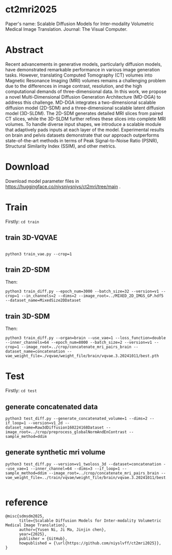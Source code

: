 # ct2mri2025
Paper's name: Scalable Diffusion Models for Inter-modality Volumetric Medical Image Translation.
Journal: The Visual Computer.

# Abstract 
Recent advancements in generative models, particularly diffusion models, have demonstrated remarkable performance in various image generation tasks. However, translating Computed Tomography (CT) volumes into Magnetic Resonance Imaging (MRI) volumes remains a challenging problem due to the differences in image contrast, resolution, and the high computational demands of three-dimensional data. In this work, we propose a novel Multi-Dimensional Diffusion Generation Architecture (MD-DGA) to address this challenge. MD-DGA integrates a two-dimensional scalable diffusion model (2D-SDM) and a three-dimensional scalable latent diffusion model (3D-SLDM). The 2D-SDM generates detailed MRI slices from paired CT slices, while the 3D-SLDM further refines these slices into complete MRI volumes. To handle diverse input shapes, we introduce a scalable module that adaptively pads inputs at each layer of the model. Experimental results on brain and pelvis datasets demonstrate that our approach outperforms state-of-the-art methods in terms of Peak Signal-to-Noise Ratio (PSNR), Structural Similarity Index (SSIM), and other metrics. 

# Download
Download model parameter files in https://huggingface.co/niysniysniys/ct2mri/tree/main .

# Train
Firstly: `cd train`
## train 3D-VQVAE
```

python3 train_vae.py --crop=1

```



## train 2D-SDM
Then:

```
python3 train_diff.py --epoch_num=3000 --batch_size=32 --version=v1 --crop=1 --in_channels=2 --dims=2 --image_root=../MIXED_2D_IMGS_GP.hdf5 --dataset_name=MixedSize2DDataset

```



## train 3D-SDM
Then:

```
python3 train_diff.py --organ=brain --use_vae=1 --loss_function=double --inner_channels=64 --epoch_num=8000 --batch_size=2 --version=v1 --crop=1 --image_root=../crop/concatenate_mri_pairs_brain --dataset_name=concatenation --vae_weight_file=./vqvae/weight_file/brain/vqvae.3.20241011/best.pth

```



# Test
Firstly: `cd test`

## generate concatenated data
```
python3 test_diff.py --generate_concatenated_volume=1 --dims=2 --if_loop=1 --version=v1_2d --dataset_name=Raw3dDiffusion160224168Dataset --image_root=../crop/preprocess_globalNormAndEnContrast --sample_method=ddim

```



## generate synthetic mri volume
```
python3 test_diff.py --version=v1_twoloss_3d --dataset=concatenation --use_vae=1 --inner_channel=64 --dims=3 --if_loop=1 --sample_method=ddim --image_root=../crop/concatenate_mri_pairs_brain --vae_weight_file=../train/vqvae/weight_file/brain/vqvae.3.20241011/best.pth


```



# reference
```
@misc{sdmsdm2025,
      title={Scalable Diffusion Models for Inter-modality Volumetric Medical Image Translation}, 
      author={Yusen Ni, Ji Ma, Jinjin chen},
      year={2025},
      publisher = {GitHub},
      howpublished = {\url{https://github.com/niyslvff/ct2mri2025}},
}
```

